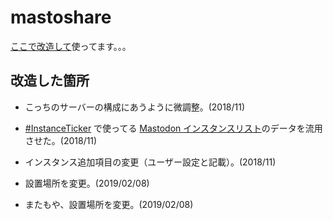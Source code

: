 # mastoshare

[ここで改造して](https://weep.jp/m/)使ってます。。。


## 改造した箇所

- こっちのサーバーの構成にあうように微調整。(2018/11)

- [#InstanceTicker](https://github.com/weepjp/InstanceTicker) で使ってる [Mastodon インスタンスリスト](https://wee.jp/instance/)のデータを流用させた。(2018/11)

- インスタンス追加項目の変更（ユーザー設定と記載）。(2018/11)

- 設置場所を変更。(2019/02/08)

- またもや、設置場所を変更。(2019/02/08)
